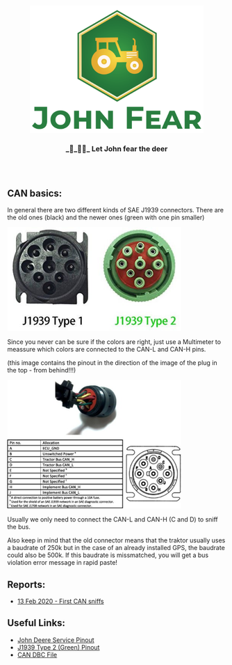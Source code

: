 <p align="center">
  <img width="400" src="assets/logo.png">
  <h3 align="center">_🦌_🚜💨_ Let John fear the deer</h3>
</p>
<br><br>

## CAN basics:
In general there are two different kinds of SAE J1939 connectors. There are the old ones (black) and the newer ones (green with one pin smaller)

<img width="400" src="assets/j1939.jpg">

Since you never can be sure if the colors are right, just use a Multimeter to meassure which colors are connected to the CAN-L and CAN-H pins.

(this image contains the pinout in the direction of the image of the plug in the top - from behind!!!)

<img width="400" src="assets/canPinout.jpg">

Usually we only need to connect the CAN-L and CAN-H (C and D) to sniff the bus.

Also keep in mind that the old connector means that the traktor usually uses a baudrate of 250k but in the case of an already installed GPS, the baudrate could also be 500k. If this baudrate is missmatched, you will get a bus violation error message in rapid paste!

## Reports:

* [13 Feb 2020 - First CAN sniffs](reports/13Feb2020/13Feb2020.md)

## Useful Links:
* [John Deere Service Pinout](https://obdii365.blogspot.com/2017/03/john-deere-service-edl-7215r-9-pin-cable-pinout.html)
* [J1939 Type 2 (Green) Pinout](https://obd2allinone.com/products/j1939-t2adap.asp)
* [CAN DBC File](https://www.csselectronics.com/screen/page/dbc-database-can-bus-conversion-wireshark-j1939-example/language/en)